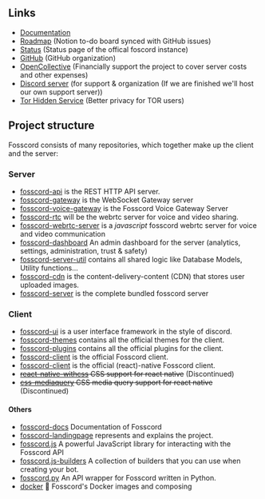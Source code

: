 ## Links
- [Documentation](https://docs.fosscord.com)
- [Roadmap](https://fosscord.notion.site/2c7fe9e73f9842d3bab3a4912dedd091) (Notion to-do board synced with GitHub issues)
- [Status](https://status.fosscord.com/) (Status page of the offical foscord instance)
- [GitHub](https://github.com/fosscord/) (GitHub organization)
- [OpenCollective](https://opencollective.com/fosscord) (Financially support the project to cover server costs and other expenses)
- [Discord server](https://discord.gg/ZrnGQP6p3d) (for support & organization (If we are finished we'll host our own support server))
- [Tor Hidden Service](http://7jexqzsbqndcsh6y7hybtaf5us5vt7mya7hi4fbi2tid6zazno3h44qd.onion/) (Better privacy for TOR users)


## Project structure

Fosscord consists of many repositories, which together make up the client and the server:

### Server

-   [fosscord-api](https://github.com/fosscord/fosscord-api) is the REST HTTP API server.
-   [fosscord-gateway](https://github.com/fosscord/fosscord-gateway) is the WebSocket Gateway server
-   [fosscord-voice-gateway](https://github.com/fosscord/fosscord-rtc) is the Fosscord Voice Gateway Server
-   [fosscord-rtc](https://github.com/fosscord/fosscord-rtc) will be the webrtc server for voice and video sharing.
-   [fosscord-webrtc-server](https://github.com/fosscord/fosscord-server) is a _javascript_ fosscord webrtc server for voice and video communication
-   [fosscord-dashboard](https://github.com/fosscord/fosscord-dashboard) An admin dashboard for the server (analytics, settings, administration, trust & safety)
-   [fosscord-server-util](https://github.com/fosscord/fosscord-server-util) contains all shared logic like Database Models, Utility functions...
-   [fosscord-cdn](https://github.com/fosscord/fosscord-cdn) is the content-delivery-content (CDN) that stores user uploaded images.
-   [fosscord-server](https://github.com/fosscord/fosscord-server) is the complete bundled fosscord server


### Client

-   [fosscord-ui](https://github.com/fosscord/fosscord-ui) is a user interface framework in the style of discord.
-   [fosscord-themes](https://github.com/fosscord/fosscord-themes) contains all the official themes for the client.
-   [fosscord-plugins](https://github.com/fosscord/fosscord-plugins) contains all the official plugins for the client.
-   [fosscord-client](https://github.com/fosscord/fosscord-client) is the official Fosscord client.
-   [fosscord-client](https://github.com/fosscord/fosscord-client-native) is the official (react)-native Fosscord client.
-   ~~[react-native-withcss](https://github.com/fosscord/react-native-withcss) CSS support for react native~~ (Discontinued)
-   ~~[css-mediaquery](https://github.com/fosscord/css-mediaquery) CSS media query support for react native~~ (Discontinued)

#### Others

-   [fosscord-docs](https://github.com/fosscord/fosscord-docs) Documentation of Fosscord
-   [fosscord-landingpage](https://github.com/fosscord/fosscord-landingpage) represents and explains the project.
-   [fosscord.js](https://github.com/fosscord/fosscord.js) A powerful JavaScript library for interacting with the Fosscord API
-   [fosscord.js-builders](https://github.com/fosscord/fosscord.js-builders) A collection of builders that you can use when creating your bot.
-   [fosscord.py](https://github.com/fosscord/fosscord.py) An API wrapper for Fosscord written in Python.
-   [docker](https://github.com/fosscord/docker) 🐳 Fosscord's Docker images and composing
